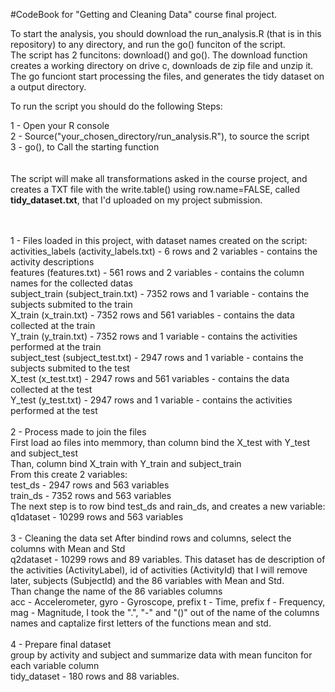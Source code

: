 #CodeBook for "Getting and Cleaning Data" course final project.

To start the analysis, you should download the run_analysis.R (that is in this repository) to any directory, and run the go() funciton of the script.<br>
The script has 2 funcitons: download() and go(). The download function creates a working directory on drive c, downloads de zip file and unzip it. The go funciont start processing the files, and generates the tidy dataset on a output directory.<br>

To run the script you should do the following Steps:<br>

1 - Open your R console <br>
2 - Source("your_chosen_directory/run_analysis.R"), to source the script<br>
3 - go(), to Call the starting function<br>
<br><br>
The script will make all transformations asked in the course project, and creates a TXT file with the write.table() using row.name=FALSE, called <b>tidy_dataset.txt</b>, that I'd uploaded on my project submission.<br><br><br>

1 - Files loaded in this project, with dataset names created on the script:<br>
activities_labels (activity_labels.txt) - 6 rows and 2 variables - contains the activity descriptions<br>
features (features.txt) - 561 rows and 2 variables - contains the column names for the collected datas<br>
subject_train (subject_train.txt) - 7352 rows and 1 variable - contains the subjects submited to the train<br>
X_train (x_train.txt) - 7352 rows and 561 variables - contains the data collected at the train<br>
Y_train (y_train.txt) - 7352 rows and 1 variable - contains the activities performed at the train<br>
subject_test (subject_test.txt) - 2947 rows and 1 variable - contains the subjects submited to the test<br>
X_test (x_test.txt) - 2947 rows and 561 variables - contains the data collected at the test<br>
Y_test (y_test.txt) - 2947 rows and 1 variable - contains the activities performed at the test<br>
<br>
2 - Process made to join the files<br>
First load ao files into memmory, than column bind the X_test with Y_test and subject_test<br>
Than, column bind X_train with Y_train and subject_train<br>
From this create 2 variables:<bR>
test_ds - 2947 rows and 563 variables<br>
train_ds - 7352 rows and  563 variables<br>
The next step is to row bind test_ds and rain_ds, and creates a new variable:<br>
q1dataset - 10299 rows and 563 variables<br>
<br>
3 - Cleaning the data set
After bindind rows and columns, select the columns with Mean and Std<br>
q2dataset - 10299 rows and 89 variables. This dataset has de description of the activities (ActivityLabel), id of activities (ActivityId) that I will remove later, subjects (SubjectId) and the 86 variables with Mean and Std.<br>
Than change the name of the 86 variables columns<br>
acc - Accelerometer, gyro - Gyroscope, prefix t - Time, prefix f - Frequency, mag - Magnitude, I took the ".", "-" and "()" out of the name of the columns names and captalize first letters of the functions mean and std.<br>
<br>
4 - Prepare final dataset<br>
group by activity and subject and summarize data with mean funciton for each variable column<br>
tidy_dataset - 180 rows and 88 variables.



